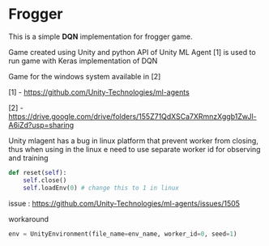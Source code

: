 # Frogger

This is a simple <b>DQN</b> implementation for frogger game. 

Game created using Unity and python API of Unity ML Agent [1] is used to run game with Keras implementation of DQN

Game for the windows system available in [2]

[1] - https://github.com/Unity-Technologies/ml-agents

[2] - https://drive.google.com/drive/folders/155Z71QdXSCa7XRmnzXggb1ZwJl-A6iZd?usp=sharing

Unity mlagent has a bug in linux platform that prevent worker from closing, thus when using in the linux e need to use 
separate worker id for observing and training 

```python
def reset(self):
    self.close()
    self.loadEnv(0) # change this to 1 in linux
```

issue : https://github.com/Unity-Technologies/ml-agents/issues/1505

workaround 
```python
env = UnityEnvironment(file_name=env_name, worker_id=0, seed=1)
```


